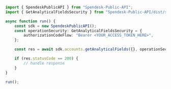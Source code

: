 <!-- Start SDK Example Usage [usage] -->
```typescript
import { SpendeskPublicAPI } from "Spendesk-Public-API";
import { GetAnalyticalFieldsSecurity } from "Spendesk-Public-API/dist/sdk/models/operations";

async function run() {
    const sdk = new SpendeskPublicAPI();
    const operationSecurity: GetAnalyticalFieldsSecurity = {
        authorizationCodeFlow: "Bearer <YOUR_ACCESS_TOKEN_HERE>",
    };

    const res = await sdk.accounts.getAnalyticalFields({}, operationSecurity);

    if (res.statusCode == 200) {
        // handle response
    }
}

run();

```
<!-- End SDK Example Usage [usage] -->